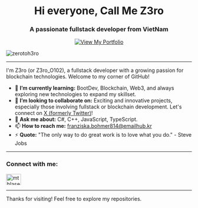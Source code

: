 <h1 align="center">Hi everyone, Call Me Z3ro</h1>
<h3 align="center">A passionate fullstack developer from VietNam</h3>

<p align="center">
  <a href="https://my-profile-beta-seven.vercel.app/" target="_blank">
    <img src="https://img.shields.io/badge/View%20My%20Pixel%20Portfolio-Z3ro__OS-1a1a2e?style=for-the-badge&logo=ko-fi&logoColor=white&labelColor=ffcb2b" alt="View My Portfolio"/>
  </a>
</p>

<p align="left"> <img src="https://komarev.com/ghpvc/?username=zerotoh3ro&label=Profile%20views&color=0e75b6&style=flat" alt="zerotoh3ro" /> </p>

---

I'm Z3ro (or Z3ro_O102), a fullstack developer with a growing passion for blockchain technologies. Welcome to my corner of GitHub!

- 🌱 **I’m currently learning:** BootDev, Blockchain, Web3, and always exploring new technologies to expand my skillset.
- 👯 **I’m looking to collaborate on:** Exciting and innovative projects, especially those involving fullstack or blockchain development. Let's connect on [X (formerly Twitter)](https://x.com/Z3ro_0102)!
- 💬 **Ask me about:** C#, C++, JavaScript, TypeScript.
- 📫 **How to reach me:** franziska.bohmer814@emailhub.kr
- ⚡ **Quote:** "The only way to do great work is to love what you do." - Steve Jobs

---

<h3 align="left">Connect with me:</h3>
<p align="left">
  <a href="https://twitter.com/mtblaser" target="_blank"><img align="center" src="https://raw.githubusercontent.com/rahuldkjain/github-profile-readme-generator/master/src/images/icons/Social/twitter.svg" alt="mtblaser" height="30" width="40" /></a>
  </p>

---

Thanks for visiting! Feel free to explore my repositories.
